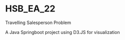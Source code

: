# HSB_EA_22

Travelling Salesperson Problem

A Java Springboot project using D3.JS for visualization
